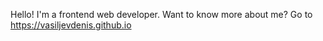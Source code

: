 Hello! I'm a frontend web developer.
Want to know more about me? Go to https://vasiljevdenis.github.io